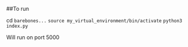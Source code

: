 ##To run 

cd `barebones...`
`source my_virtual_environment/bin/activate`
`python3 index.py`

Will run on port 5000
